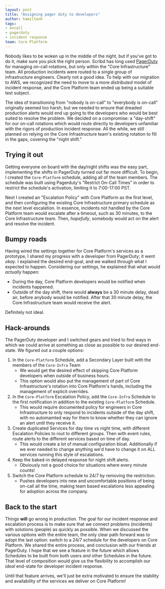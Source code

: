 ```yaml
---
layout: post
title: "Assigning pager duty to developers"
author: hamiltonh
tags:
- oncall
- pagerduty
- incident response
team: Core Platform
---
```


Nobody likes to be woken up in the middle of the night, but if you've got to do
it, make sure you pick the right person. Scribd has long used
[PagerDuty](https://pagerduty.com) for managing on-call rotations, but only
within the "Core Infrastructure" team. All production incidents were routed to
a single group of infrastructure engineers. Clearly not a good idea. To help
with our migration to AWS, we recognized the need to move to a more
_distributed_ model of incident response, and the Core Platform team ended up
being a suitable test subject.


The idea of transitioning from "nobody is on-call" to "everybody is on-call"
originally seemed too harsh, but we needed to ensure that dreaded production
alerts would end up going to the developers who would be best suited to resolve
the problem. We decided on a compromise: a "day-shift" for our on-call
rotations which would route directly to developers unfamiliar with the rigors
of production incident response. All the while, we still planned on relying on
the Core Infrastructure team's existing rotation to fill in the gaps, covering
the "night shift."


## Trying it out

Getting everyone on board with the day/night shifts was the easy part,
implementing the shifts in PagerDuty turned out far more difficult. To begin, I
created the `Core-Platform` schedule, adding all of the team members. The
schedule was built using Pagerduty's "Restrict On-Call Times" in order to
restrict the schedule's activation, limiting it to 7:00-17:00 PST.

Next I created an "Escalation Policy" with Core Platform as the first level,
and then configuring the existing Core Infrastructure primary schedule as the
next level escalation. In essence, incidents not handled by the Core Platform
team would escalate after a timeout, such as 30 minutes, to the Core
Infrastructure team. Then, _hopefully_, somebody would act on the alert and
resolve the incident.


## Bumpy roads

Having wired the settings together for Core Platform's services as a prototype,
I shared my progress with a developer from PagerDuty; it went
_okay_. I explained the desired end-goal, and we walked through what I expected to
happen. Considering our settings, he explained that what would _actually_
happen:

* During the day, Core Platform developers would be notified when incidents
  happened.
* Outside of the day shift, there would **always** be a 30 minute delay, dead
  air, before anybody would be notified. After that 30 minute delay, the Core
  Infrastructure team would receive the alert.

Definitely not ideal.


## Hack-arounds

The PagerDuty developer and I switched gears and tried to find ways in which we
could arrive at something as close as possible to our desired end-state. We
figured out a couple options:


1. In the `Core-Platform` Schedule, add a Secondary Layer built with the
   members of the `Core-Infra` Team
    * We would get the desired effect of skipping Core Platform developers when outside of business hours.
    * This option would also put the management of part of Core
      Infrastructure's rotation into Core Platform's hands, including the
      management of explicit overrides.
1. In the `Core-Platform` Escalation Policy, add the `Core-Infra` Schedule to
   the first notification in addition to the existing `Core-Platform` Schedule.
    * This would require documented policy for engineers in Core Infrastructure
      to only respond to incidents outside of the day shift, with no automamted
      way for them to know whether they can ignore an alert until they receive it.
1. Create duplicated Services for day time vs night time, with different
   Escalation Policies to rout to different groups. Then with event rules,
   route alerts to the different services based on time of day.
    * This would create a lot of manual configuration bloat. Additionally if we
      ever needed to change anything we'd have to change it on ALL services
      running this style of escalations.
1. Keep the baked-in delayed response for night shift alerts.
    * Obviously not a good choice for situations where every minute counts!
1. Switch the Core Platform schedule to 24/7 by removing the restriction.
    * Pushes developers into new and uncomfortable positions of being on-call
      all the time, making team based escalations less appealing for adoption
      across the company.


## Back to the start


Things **will** go wrong in production. The goal for our incident response and
escalation process is to make sure that we connect problems (incidents) with
solutions (people) as quickly as possible. When we discussed the various
options with the entire team, the only clear path forward was to adopt the last
option: switch to a 24/7 schedule for the developers on Core Platform. We
shared the entire process, and conclusion  with our friends at PagerDuty. I hope that we
see a feature in the future which allows Schedules to be built from both users
_and_ other Schedules in the future. That level of composition would give us
the flexibility to accomplish our _ideal_ end-state for developer incident
response.

Until that feature arrives, we'll just be extra motivated to ensure the
stability and availability of the services we deliver on Core Platform!
